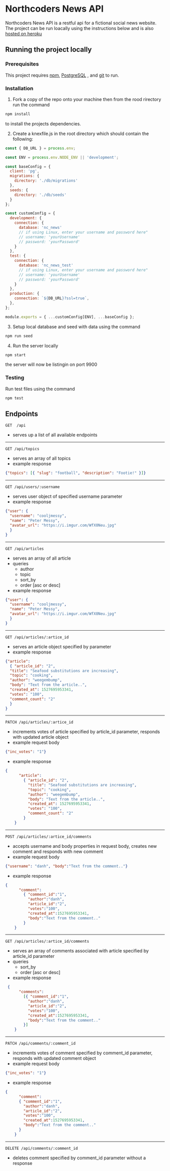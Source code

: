 # Northcoders News API

Northcoders News API is a restful api for a fictional social news website. The project can be run loacally using the instructions below and is also [hosted on heroku](https://djh-nc-news.herokuapp.com/api)

## Running the project locally

### Prerequisites
This project requires  [npm](https://www.npmjs.com/get-npm), [PostgreSQL](https://www.postgresql.org/) , and [git](https://git-scm.com/book/en/v2/Getting-Started-Installing-Git) to run. 

### Installation
1. Fork a copy of the repo onto your machine then from the rood rirectory run the command 
```bash
npm install
```
to install the projects dependencies.

2. Create a knexfile.js in the root directory which should contain the following:
```js
const { DB_URL } = process.env;

const ENV = process.env.NODE_ENV || 'development';

const baseConfig = {
  client: 'pg',
  migrations: {
    directory: './db/migrations'
  },
  seeds: {
    directory: './db/seeds'
  }
};

const customConfig = {
  development: {
    connection: {
      database: 'nc_news'
      // if using Linux, enter your username and password here"
      // username: 'yourUsername'
      // password: 'yourPassword'
    }
  },
  test: {
    connection: {
      database: 'nc_news_test'
      // if using Linux, enter your username and password here"
      // username: 'yourUsername'
      // password: 'yourPassword'
    }
  },
  production: {
    connection: `${DB_URL}?ssl=true`,
  },
};

module.exports = { ...customConfig[ENV], ...baseConfig };
```
3. Setup local database and seed with data using the command
```bash
npm run seed
```
4. Run the server locally
```bash
npm start
```
the server will now be listingin on port 9900

### Testing
Run test files using the command
```bash
npm test
```
## Endpoints

```http
GET  /api
```
* serves up a list of all available endpoints

---
```http
GET /api/topics
```
* serves an array of all topics
* example response
```json
{"topics": [{ "slug": "football", "description": "Footie!" }]}
```
---
```http
GET /api/users/:username
```
* serves user object of specified username parameter
* example response
```json
{"user": {
  "username": "cooljmessy",
  "name": "Peter Messy",
  "avatar_url": "https://i.imgur.com/WfX0Neu.jpg" 
  }
}
```
---
```http
GET /api/articles
```
* serves an array of all article
* queries
  * author
  * topic
  * sort_by 
  * order [asc or desc]
* example response
```json
{"user": {
  "username": "cooljmessy",
  "name": "Peter Messy",
  "avatar_url": "https://i.imgur.com/WfX0Neu.jpg"
  }
}
```
---
```http
GET /api/articles/:artice_id
```
* serves an article object specified by parameter
* example response
```json
{"article": 
  { "article_id": "2",
  "title": "Seafood substitutions are increasing",
  "topic": "cooking",
  "author": "weegembump",
  "body": "Text from the article..",
  "created_at": 1527695953341,
  "votes": "100",
  "comment_count": "2"
  }
}
```
---
```http
PATCH /api/articles/:artice_id
```
* increments votes of article specified by article_id parameter, responds with updated article object
* example request body
```json
{"inc_votes": "1"}
```
* example response
```json
{
      "article": 
        { "article_id": "2",
          "title": "Seafood substitutions are increasing",
          "topic": "cooking",
          "author": "weegembump",
          "body": "Text from the article..",
          "created_at": 1527695953341,
          "votes": "100",
          "comment_count": "2"
        }
    }
```
---
```http
POST /api/articles/:artice_id/comments
```
* accepts username and body properties in request body, creates new comment and responds with new comment
* example request body
```json
{"username": "danh", "body":"Text from the comment.."}
```
* example response
```json
{
      "comment": 
        { "comment_id":"1",
          "author":"danh",
          "article_id":"2",
          "votes":"100",
          "created_at":1527695953341,
          "body":"Text from the comment.."
        }
    }
```
---
```http
GET /api/articles/:artice_id/comments
```
* serves an array of comments associated with article specified by article_id parameter
* queries
  * sort_by 
  * order [asc or desc]
* example response
```json
 {
      "comments": 
        [{ "comment_id":"1",
          "author":"danh",
          "article_id":"2",
          "votes":"100",
          "created_at":1527695953341,
          "body":"Text from the comment.."
        }]
    }
```
---
```http
PATCH /api/comments/:comment_id
```
* increments votes of comment specified by comment_id parameter, responds with updated comment object
* example request body
```json
{"inc_votes": "1"}
```
* example response
```json
{
      "comment": 
      { "comment_id":"1",
        "author":"danh",
        "article_id":"2",
        "votes":"100",
        "created_at":1527695953341,
        "body":"Text from the comment.."
      }
    }
```
---
```http
DELETE /api/comments/:comment_id
```
* deletes comment specified by comment_id parameter without a response

